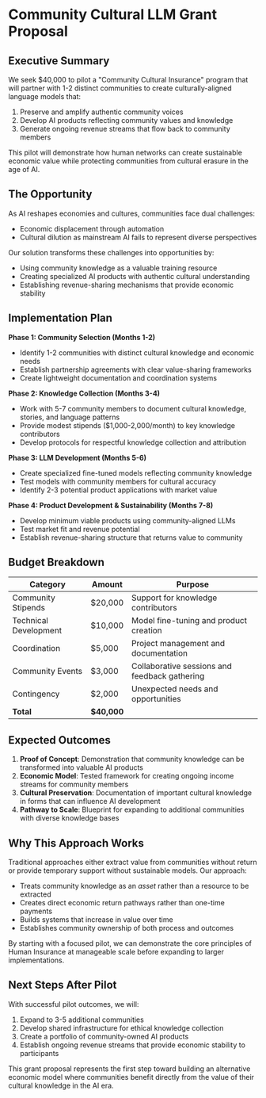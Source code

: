 # **Community Cultural LLM Grant Proposal**

## **Executive Summary**

We seek $40,000 to pilot a "Community Cultural Insurance" program that will partner with 1-2 distinct communities to create culturally-aligned language models that:

1. Preserve and amplify authentic community voices  
2. Develop AI products reflecting community values and knowledge  
3. Generate ongoing revenue streams that flow back to community members

This pilot will demonstrate how human networks can create sustainable economic value while protecting communities from cultural erasure in the age of AI.

## **The Opportunity**

As AI reshapes economies and cultures, communities face dual challenges:

* Economic displacement through automation  
* Cultural dilution as mainstream AI fails to represent diverse perspectives

Our solution transforms these challenges into opportunities by:

* Using community knowledge as a valuable training resource  
* Creating specialized AI products with authentic cultural understanding  
* Establishing revenue-sharing mechanisms that provide economic stability

## **Implementation Plan**

**Phase 1: Community Selection (Months 1-2)**

* Identify 1-2 communities with distinct cultural knowledge and economic needs  
* Establish partnership agreements with clear value-sharing frameworks  
* Create lightweight documentation and coordination systems

**Phase 2: Knowledge Collection (Months 3-4)**

* Work with 5-7 community members to document cultural knowledge, stories, and language patterns  
* Provide modest stipends ($1,000-2,000/month) to key knowledge contributors  
* Develop protocols for respectful knowledge collection and attribution

**Phase 3: LLM Development (Months 5-6)**

* Create specialized fine-tuned models reflecting community knowledge  
* Test models with community members for cultural accuracy  
* Identify 2-3 potential product applications with market value

**Phase 4: Product Development & Sustainability (Months 7-8)**

* Develop minimum viable products using community-aligned LLMs  
* Test market fit and revenue potential  
* Establish revenue-sharing structure that returns value to community

## **Budget Breakdown**

| Category | Amount | Purpose |
| ----- | ----- | ----- |
| Community Stipends | $20,000 | Support for knowledge contributors |
| Technical Development | $10,000 | Model fine-tuning and product creation |
| Coordination | $5,000 | Project management and documentation |
| Community Events | $3,000 | Collaborative sessions and feedback gathering |
| Contingency | $2,000 | Unexpected needs and opportunities |
| **Total** | **$40,000** |  |

## **Expected Outcomes**

1. **Proof of Concept**: Demonstration that community knowledge can be transformed into valuable AI products  
2. **Economic Model**: Tested framework for creating ongoing income streams for community members  
3. **Cultural Preservation**: Documentation of important cultural knowledge in forms that can influence AI development  
4. **Pathway to Scale**: Blueprint for expanding to additional communities with diverse knowledge bases

## **Why This Approach Works**

Traditional approaches either extract value from communities without return or provide temporary support without sustainable models. Our approach:

* Treats community knowledge as an *asset* rather than a resource to be extracted  
* Creates direct economic return pathways rather than one-time payments  
* Builds systems that increase in value over time  
* Establishes community ownership of both process and outcomes

By starting with a focused pilot, we can demonstrate the core principles of Human Insurance at manageable scale before expanding to larger implementations.

## **Next Steps After Pilot**

With successful pilot outcomes, we will:

1. Expand to 3-5 additional communities  
2. Develop shared infrastructure for ethical knowledge collection  
3. Create a portfolio of community-owned AI products  
4. Establish ongoing revenue streams that provide economic stability to participants

This grant proposal represents the first step toward building an alternative economic model where communities benefit directly from the value of their cultural knowledge in the AI era.

